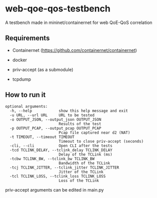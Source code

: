 # web-qoe-qos-testbench
A testbench made in mininet/containernet for web QoE-QoS correlation

## Requirements

- Containernet (https://github.com/containernet/containernet)

- docker

- priv-accept (as a submodule)

- tcpdump

## How to run it

```
optional arguments:
  -h, --help            show this help message and exit
  -u URL, --url URL     URL to be tested
  -o OUTPUT_JSON, --output_json OUTPUT_JSON
                        Results of the test
  -p OUTPUT_PCAP, --output_pcap OUTPUT_PCAP
                        Pcap file captured near d2 (NAT)
  -t TIMEOUT, --timeout TIMEOUT
                        Timeout to close priv-accept (seconds)
  -cli, --cli           Open CLI after the tests
  -tcd TCLINK_DELAY, --tclink_delay TCLINK_DELAY
                        Delay of the TCLink (ms)
  -tcbw TCLINK_BW, --tclink_bw TCLINK_BW
                        Bandwidth of the TCLink
  -tcj TCLINK_JITTER, --tclink_jitter TCLINK_JITTER
                        Jitter of the TCLink
  -tcl TCLINK_LOSS, --tclink_loss TCLINK_LOSS
                        Loss of the TCLink
```

priv-accept arguments can be edited in main.py